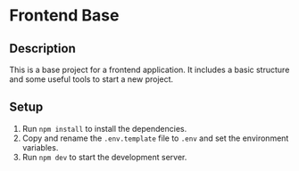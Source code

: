 # Frontend Base

## Description

This is a base project for a frontend application. It includes a basic structure and some useful tools to start a new project.

## Setup

1. Run `npm install` to install the dependencies.
1. Copy and rename the `.env.template` file to `.env` and set the environment variables.
1. Run `npm dev` to start the development server.
